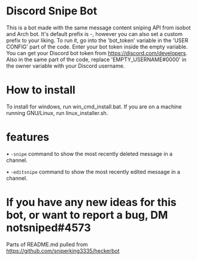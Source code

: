 # Discord Snipe Bot
This is a bot made with the same message content sniping API from isobot and Arch bot.
It's default prefix is -, however you can also set a custom prefix to your liking.
To run it, go into the 'bot_token' variable in the 'USER CONFIG' part of the code. Enter your bot
token inside the empty variable. You can get your Discord bot token from https://discord.com/developers.
Also in the same part of the code, replace 'EMPTY_USERNAME#0000' in the owner variable with your Discord username.

# How to install
To install for windows, run win_cmd_install.bat.
If you are on a machine running GNU/Linux, run linux_installer.sh.

# features
• `-snipe` command to show the most recently deleted message in a channel.

• `-editsnipe` command to show the most recently edited message in a channel.

# If you have any new ideas for this bot, or want to report a bug, DM notsniped#4573
Parts of README.md pulled from https://github.com/sniperking3335/heckerbot
